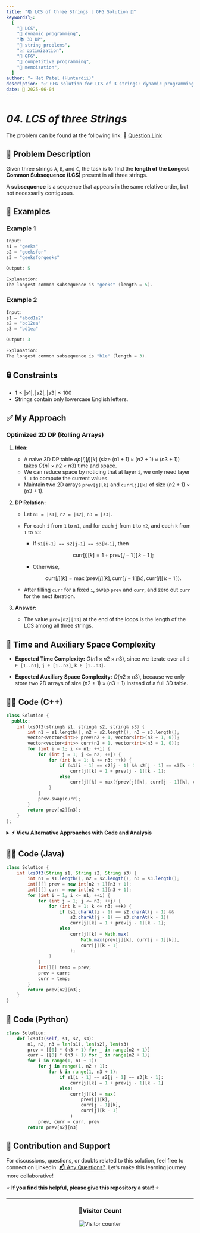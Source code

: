 ```yaml
---
title: "📚 LCS of three Strings | GFG Solution 🧬"
keywords🏷️:
  [
    "🧬 LCS",
    "📘 dynamic programming",
    "📚 3D DP",
    "🧠 string problems",
    "📈 optimization",
    "📘 GFG",
    "🏁 competitive programming",
    "🔁 memoization",
  ]
author: "✍️ Het Patel (Hunterdii)"
description: "✅ GFG solution for LCS of 3 strings: dynamic programming with full 3D table, space optimized 2D, and recursion with memoization. 💡"
date: 📅 2025-06-04
---
```


# _04. LCS of three Strings_

The problem can be found at the following link: 🔗 [Question Link](https://www.geeksforgeeks.org/problems/lcs-of-three-strings0028/1)

## **🧩 Problem Description**

Given three strings `A`, `B`, and `C`, the task is to find the **length of the Longest Common Subsequence (LCS)** present in all three strings.

A **subsequence** is a sequence that appears in the same relative order, but not necessarily contiguous.

## **📘 Examples**

### Example 1

```cpp
Input:
s1 = "geeks"
s2 = "geeksfor"
s3 = "geeksforgeeks"

Output: 5

Explanation:
The longest common subsequence is "geeks" (length = 5).
```

### Example 2

```cpp
Input:
s1 = "abcd1e2"
s2 = "bc12ea"
s3 = "bd1ea"

Output: 3

Explanation:
The longest common subsequence is "b1e" (length = 3).
```

## **🔒 Constraints**

- $1 \leq |s1|,|s2|,|s3| \leq 100$
- Strings contain only lowercase English letters.

## **✅ My Approach**

### **Optimized 2D DP (Rolling Arrays)**

1. **Idea:**

   - A naive 3D DP table $dp[i][j][k]$ (size $(n1+1) \times (n2+1) \times (n3+1)$) takes $O(n1 \times n2 \times n3)$ time and space.
   - We can reduce space by noticing that at layer `i`, we only need layer `i-1` to compute the current values.
   - Maintain two 2D arrays `prev[j][k]` and `curr[j][k]` of size $(n2+1) \times (n3+1)$.

2. **DP Relation:**

   - Let `n1 = |s1|`, `n2 = |s2|`, `n3 = |s3|`.
   - For each `i` from `1` to `n1`, and for each `j` from `1` to `n2`, and each `k` from `1` to `n3`:

     - If `s1[i-1] == s2[j-1] == s3[k-1]`, then

       $$
         \text{curr}[j][k] = 1 + \text{prev}[\,j-1\,][\,k-1\,];
       $$

     - Otherwise,

       $$
         \text{curr}[j][k] = \max\bigl(\text{prev}[j][k],\,\text{curr}[\,j-1\,][k],\,\text{curr}[j][\,k-1\,]\bigr).
       $$

   - After filling `curr` for a fixed `i`, swap `prev` and `curr`, and zero out `curr` for the next iteration.

3. **Answer:**

   - The value `prev[n2][n3]` at the end of the loops is the length of the LCS among all three strings.

## 📝 **Time and Auxiliary Space Complexity**

- **Expected Time Complexity:**
  $\displaystyle O(n1 \times n2 \times n3)$, since we iterate over all `i ∈ [1..n1]`, `j ∈ [1..n2]`, `k ∈ [1..n3]`.

- **Expected Auxiliary Space Complexity:**
  $\displaystyle O(n2 \times n3)$, because we only store two 2D arrays of size $(n2+1)\times(n3+1)$ instead of a full 3D table.

## **🧑‍💻 Code (C++)**

```cpp
class Solution {
  public:
    int lcsOf3(string& s1, string& s2, string& s3) {
        int n1 = s1.length(), n2 = s2.length(), n3 = s3.length();
        vector<vector<int>> prev(n2 + 1, vector<int>(n3 + 1, 0));
        vector<vector<int>> curr(n2 + 1, vector<int>(n3 + 1, 0));
        for (int i = 1; i <= n1; ++i) {
            for (int j = 1; j <= n2; ++j) {
                for (int k = 1; k <= n3; ++k) {
                    if (s1[i - 1] == s2[j - 1] && s2[j - 1] == s3[k - 1])
                        curr[j][k] = 1 + prev[j - 1][k - 1];
                    else
                        curr[j][k] = max({prev[j][k], curr[j - 1][k], curr[j][k - 1]});
                }
            }
            prev.swap(curr);
        }
        return prev[n2][n3];
    }
};
```

<details>
<summary><b>⚡ View Alternative Approaches with Code and Analysis</b></summary>

## 📊 **2️⃣ Full 3D DP Table**

### **Algorithm Steps:**

1. Define a 3D DP array:

   $$
     dp[i][j][k] = \text{length of LCS for } s1[0..i-1],\,s2[0..j-1],\,s3[0..k-1].
   $$

2. Initialize a `(n1+1) × (n2+1) × (n3+1)` table with zeros.
3. For each `i` in `[1..n1]`, `j` in `[1..n2]`, `k` in `[1..n3]`:

   - If `s1[i-1] == s2[j-1] == s3[k-1]`, then

     $$
       dp[i][j][k] = 1 + dp[i-1][j-1][k-1];
     $$

   - Otherwise,

     $$
       dp[i][j][k] = \max\bigl(dp[i-1][j][k],\,dp[i][j-1][k],\,dp[i][j][k-1]\bigr).
     $$

4. Return `dp[n1][n2][n3]`.

```cpp
class Solution {
  public:
    int lcsOf3(string& s1, string& s2, string& s3) {
        int n1 = s1.size(), n2 = s2.size(), n3 = s3.size();
        vector<vector<vector<int>>> dp(
            n1 + 1,
            vector<vector<int>>(n2 + 1, vector<int>(n3 + 1, 0))
        );
        for (int i = 1; i <= n1; ++i) {
            for (int j = 1; j <= n2; ++j) {
                for (int k = 1; k <= n3; ++k) {
                    if (s1[i - 1] == s2[j - 1] && s2[j - 1] == s3[k - 1])
                        dp[i][j][k] = 1 + dp[i - 1][j - 1][k - 1];
                    else
                        dp[i][j][k] = max({
                            dp[i - 1][j][k],
                            dp[i][j - 1][k],
                            dp[i][j][k - 1]
                        });
                }
            }
        }
        return dp[n1][n2][n3];
    }
};
```

### 📝 **Complexity Analysis:**

- **Time:** ⏱️ O(n1 × n2 × n3) — three nested loops.
- **Auxiliary Space:** 💾 O(n1 × n2 × n3) — full 3D DP table.

### ✅ **Why This Approach?**

- Directly generalizes 2-string LCS to three dimensions.
- Conceptually straightforward—each state references the previous layer for matching or skipping.

## 📊 **3️⃣ Recursive + Memoization**

### **Algorithm Steps:**

1. Define a recursive function `solve(i, j, k)` that returns LCS length up to indices `i`, `j`, `k` (0-based).
2. Base case: if any of `i`, `j`, or `k` is `< 0`, return 0.
3. Use a 3D memo table `memo[i][j][k]`, initialized to `-1`.
4. If `s1[i] == s2[j] == s3[k]`, then

   $$
     \text{memo}[i][j][k] = 1 + \text{solve}(i-1, j-1, k-1);
   $$

   Otherwise,

   $$
     \text{memo}[i][j][k] = \max\bigl(
       \text{solve}(i-1, j, k),\,
       \text{solve}(i, j-1, k),\,
       \text{solve}(i, j, k-1)
     \bigr).
   $$

5. Return `memo[n1-1][n2-1][n3-1]`.

```cpp
class Solution {
  public:
    int dp[101][101][101];

    int solve(int i, int j, int k, const string& s1, const string& s2, const string& s3) {
        if (i < 0 || j < 0 || k < 0) return 0;
        if (dp[i][j][k] != -1) return dp[i][j][k];
        if (s1[i] == s2[j] && s2[j] == s3[k])
            return dp[i][j][k] = 1 + solve(i - 1, j - 1, k - 1, s1, s2, s3);
        return dp[i][j][k] = max({
            solve(i - 1, j, k, s1, s2, s3),
            solve(i, j - 1, k, s1, s2, s3),
            solve(i, j, k - 1, s1, s2, s3)
        });
    }

    int lcsOf3(string& s1, string& s2, string& s3) {
        int n1 = s1.size(), n2 = s2.size(), n3 = s3.size();
        memset(dp, -1, sizeof(dp));
        return solve(n1 - 1, n2 - 1, n3 - 1, s1, s2, s3);
    }
};
```

### 📝 **Complexity Analysis:**

- **Time:** ⏱️ O(n1 × n2 × n3) — each `(i,j,k)` computed once via memo.
- **Auxiliary Space:** 💾 O(n1 × n2 × n3) — memo table plus recursion stack.

### ✅ **Why This Approach?**

- Expresses the problem in a recursive decision-tree style.
- Memoization avoids redundant computations of overlapping subproblems.

## 🆚 **🔍 Comparison of Approaches**

| 🚀 **Approach**                 | ⏱️ **Time Complexity** | 💾 **Space Complexity**    | ✅ **Pros**                                        | ⚠️ **Cons**                                 |
| ------------------------------- | ---------------------- | -------------------------- | -------------------------------------------------- | ------------------------------------------- |
| 🎯 **2D DP + Swap (Optimized)** | 🟢 O(n1 × n2 × n3)     | 🟢 O(n2 × n3)              | Low memory (only two 2D layers), easy to implement | Still O(n1·n2·n3) runtime                   |
| 🧮 **Full 3D DP Table**         | 🟢 O(n1 × n2 × n3)     | 🔴 O(n1 × n2 × n3)         | Conceptually simple 3D extension                   | Very high memory usage for large inputs     |
| 🔁 **Recursive + Memoization**  | 🟢 O(n1 × n2 × n3)     | 🔴 O(n1 × n2 × n3) (stack) | Clear recursion logic, easy to reason              | Large recursion depth; high memory overhead |

### 🏆 **Best Choice by Scenario**

| 🎯 **Scenario**                                                | 🥇 **Recommended Approach** |
| -------------------------------------------------------------- | --------------------------- |
| 🌐 Moderate lengths where memory matters (n1·n2·n3 large)      | 🥇 Optimized 2D DP + Swap   |
| 📚 Educational or small inputs, prioritize clarity             | 🥈 Full 3D DP Table         |
| 💡 Recursive style or quick prototyping, small to medium sizes | 🥉 Recursive + Memoization  |

</details>

## **🧑‍💻 Code (Java)**

```java
class Solution {
    int lcsOf3(String s1, String s2, String s3) {
        int n1 = s1.length(), n2 = s2.length(), n3 = s3.length();
        int[][] prev = new int[n2 + 1][n3 + 1];
        int[][] curr = new int[n2 + 1][n3 + 1];
        for (int i = 1; i <= n1; ++i) {
            for (int j = 1; j <= n2; ++j) {
                for (int k = 1; k <= n3; ++k) {
                    if (s1.charAt(i - 1) == s2.charAt(j - 1) &&
                        s2.charAt(j - 1) == s3.charAt(k - 1))
                        curr[j][k] = 1 + prev[j - 1][k - 1];
                    else
                        curr[j][k] = Math.max(
                            Math.max(prev[j][k], curr[j - 1][k]),
                            curr[j][k - 1]
                        );
                }
            }
            int[][] temp = prev;
            prev = curr;
            curr = temp;
        }
        return prev[n2][n3];
    }
}
```

## **🐍 Code (Python)**

```python
class Solution:
    def lcsOf3(self, s1, s2, s3):
        n1, n2, n3 = len(s1), len(s2), len(s3)
        prev = [[0] * (n3 + 1) for _ in range(n2 + 1)]
        curr = [[0] * (n3 + 1) for _ in range(n2 + 1)]
        for i in range(1, n1 + 1):
            for j in range(1, n2 + 1):
                for k in range(1, n3 + 1):
                    if s1[i - 1] == s2[j - 1] == s3[k - 1]:
                        curr[j][k] = 1 + prev[j - 1][k - 1]
                    else:
                        curr[j][k] = max(
                            prev[j][k],
                            curr[j - 1][k],
                            curr[j][k - 1]
                        )
            prev, curr = curr, prev
        return prev[n2][n3]
```

## 🧠 Contribution and Support

For discussions, questions, or doubts related to this solution, feel free to connect on LinkedIn: [📬 Any Questions?](https://www.linkedin.com/in/patel-hetkumar-sandipbhai-8b110525a/). Let’s make this learning journey more collaborative!

⭐ **If you find this helpful, please give this repository a star!** ⭐

---

<div align="center">
  <h3><b>📍Visitor Count</b></h3>
</div>

<p align="center">
  <img src="https://visitor-badge.laobi.icu/badge?page_id=Hunterdii.GeeksforGeeks-POTD" alt="Visitor counter" />
</p>
